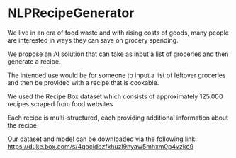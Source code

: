 # NLPRecipeGenerator

We live in an era of food waste and with rising costs of goods, many people are interested in ways they can save on grocery spending. 

We propose an AI solution that can take as input a list of groceries and then generate a recipe.

The intended use would be for someone to input a list of leftover groceries and then be provided with a recipe that is cookable. 

We used the Recipe Box dataset which consists of approximately 125,000 recipes scraped from food websites

Each recipe is multi-structured, each providing additional information about the recipe

Our dataset and model can be downloaded via the following link: https://duke.box.com/s/4qocidbzfxhuzl9nyaw5mhxm0p4vzko9
